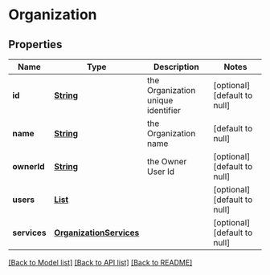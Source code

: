 # Organization
## Properties

Name | Type | Description | Notes
------------ | ------------- | ------------- | -------------
**id** | [**String**](string.md) | the Organization unique identifier | [optional] [default to null]
**name** | [**String**](string.md) | the Organization name | [default to null]
**ownerId** | [**String**](string.md) | the Owner User Id | [optional] [default to null]
**users** | [**List**](OrganizationUser.md) |  | [optional] [default to null]
**services** | [**OrganizationServices**](OrganizationServices.md) |  | [optional] [default to null]

[[Back to Model list]](../README.md#documentation-for-models) [[Back to API list]](../README.md#documentation-for-api-endpoints) [[Back to README]](../README.md)

